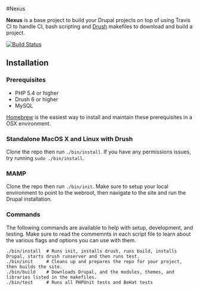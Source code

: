 #Nexus

**Nexus** is a base project to build your Drupal projects on top of using Travis CI to handle CI, bash scripting and [Drush](http://drupal.org/project/drush) makefiles to download and build a project.

[![Build Status](https://travis-ci.org/ryanarmstrong/nexus.png?branch=master)](https://travis-ci.org/ryanarmstrong/nexus)

## Installation

### Prerequisites

* PHP 5.4 or higher
* Drush 6 or higher
* MySQL
 
[Homebrew](http://brew.sh/) is the easiest way to install and maintain these prerequisites in a OSX environment.

### Standalone MacOS X and Linux with Drush

Clone the repo then run `./bin/install`. If you have any permissions issues, try running `sudo ./bin/install`.

### MAMP

Clone the repo then run `./bin/init`. Make sure to setup your local environment to point to the webroot, then navigate to the site and run the Drupal installation.

### Commands

The following commands are available to help with setup, development, and testing. Make sure to read the commemnts in each script file to learn about the various flags and options you can use with them.

    ./bin/install  # Runs init, installs drush, runs build, installs Drupal, starts drush runserver and then runs test.
    ./bin/init     # Cleans up and prepares the repo for your project, then builds the site.
    ./bin/build    # Downloads Drupal, and the modules, themes, and libraries listed in the makefiles.
    ./bin/test     # Runs all PHPUnit tests and BeHat tests
